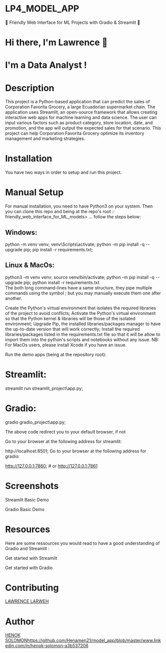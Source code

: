 # LP4_MODEL_APP
🚀 Friendly Web Interface for ML Projects with Gradio &amp; Streamlit 🚀
# Hi there, I'm Lawrence 👋
# I'm a Data Analyst !
# Description
This project is a Python-based application that can predict the sales of Corporation Favorita Grocery, a large Ecuadorian supermarket chain. The application uses Streamlit, an open-source framework that allows creating interactive web apps for machine learning and data science. The user can input various factors such as product category, store location, date, and promotion, and the app will output the expected sales for that scenario. This project can help Corporation Favorita Grocery optimize its inventory management and marketing strategies.

# Installation
You have two ways in order to setup and run this project.

# Manual Setup
For manual installation, you need to have Python3 on your system. Then you can clone this repo and being at the repo's root :: friendly_web_interface_for_ML_models> ... follow the steps below:

## Windows:

  python -m venv venv;
  venv\Scripts\activate;
  python -m pip install -q --upgrade pip;
  pip install -r requirements.txt;  
## Linux & MacOs:

  python3 -m venv venv;
  source venv/bin/activate;
  python -m pip install -q --upgrade pip;
  python install -r requirements.txt  
The both long command-lines have a same structure, they pipe multiple commands using the symbol ; but you may manually execute them one after another.

Create the Python's virtual environment that isolates the required libraries of the project to avoid conflicts;
Activate the Python's virtual environment so that the Python kernel & libraries will be those of the isolated environment;
Upgrade Pip, the installed libraries/packages manager to have the up-to-date version that will work correctly;
Install the required libraries/packages listed in the requirements.txt file so that it will be allow to import them into the python's scripts and notebooks without any issue.
NB: For MacOs users, please install Xcode if you have an issue.

Run the demo apps (being at the repository root):

# Streamlit:

streamlit run streamlit_project\app.py;

# Gradio:

gradio gradio_project\app.py;

The above code redirect you to your default browser, if not

Go to your browser at the following address for streamlit:

http://localhost:8501;
Go to your browser at the following address for gradio:

  http://127.0.0.1:7860; # or
  http://127.0.0.1:7861
# Screenshots
Streamlit Basic Demo

Gradio Basic Demo

# Resources
Here are some ressources you would read to have a good understanding of Gradio and Streamlit :

Get started with Streamlit

Get started with Gradio

# Contributing
[LAWRENCE LARWEH](https://www.linkedin.com/in/lawrencelarweh/?originalSubdomain=gh)

# Author
[HENOK SOLOMON](https://github.com/Henamen21/model_app/blob/master/www.linkedin.com/in/henok-solomon-a3b537206)https://github.com/Henamen21/model_app/blob/master/www.linkedin.com/in/henok-solomon-a3b537206
